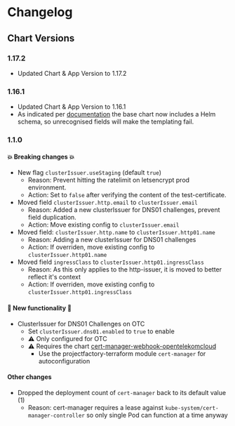 # Changelog

## Chart Versions

### 1.17.2

- Updated Chart & App Version to 1.17.2

### 1.16.1

- Updated Chart & App Version to 1.16.1
- As indicated per [documentation](https://cert-manager.io/docs/releases/release-notes/release-notes-1.16/#helm) the base chart now includes a Helm schema, so unrecognised fields will make the templating fail.

### 1.1.0

#### 💥 Breaking changes 💥

- New flag `clusterIssuer.useStaging` (default `true`)
  - Reason: Prevent hitting the ratelimit on letsencrypt prod environment.
  - Action: Set to `false` after verifying the content of the test-certificate.
- Moved field `clusterIssuer.http.email` to `clusterIssuer.email`
  - Reason: Added a new clusterIssuer for DNS01 challenges, prevent field duplication.
  - Action: Move existing config to `clusterIssuer.email`
- Moved field: `clusterIssuer.http.name` to `clusterIssuer.http01.name`
  - Reason: Adding a new clusterIssuer for DNS01 challenges
  - Action: If overriden, move existing config to `clusterIssuer.http01.name`
- Moved field `ingressClass` to `clusterIssuer.http01.ingressClass`
  - Reason: As this only applies to the http-issuer, it is moved to better reflect it's context
  - Action: If overriden, move existing config to `clusterIssuer.http01.ingressClass`

#### 🎉 New functionality 🎉

- ClusterIssuer for DNS01 Challenges on OTC
  - Set `clusterIssuer.dns01.enabled` to `true` to enable
  - ⚠️ Only configured for OTC
  - ⚠️ Requires the chart [cert-manager-webhook-opentelekomcloud](https://github.com/akyriako/cert-manager-webhook-opentelekomcloud)
    - Use the projectfactory-terraform module `cert-manager` for autoconfiguration

#### Other changes

- Dropped the deployment count of `cert-manager` back to its default value (1)
  - Reason: cert-manager requires a lease against `kube-system/cert-manager-controller` so only single Pod can function at a time anyway
